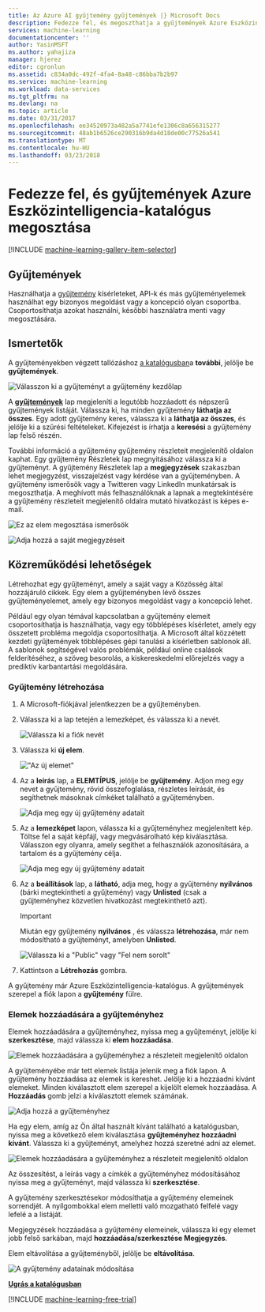 ```yaml
---
title: Az Azure AI gyűjtemény gyűjtemények |} Microsoft Docs
description: Fedezze fel, és megoszthatja a gyűjtemények Azure Eszközintelligencia-katalógus.
services: machine-learning
documentationcenter: ''
author: YasinMSFT
ms.author: yahajiza
manager: hjerez
editor: cgronlun
ms.assetid: c834a0dc-492f-4fa4-8a48-c86bba7b2b97
ms.service: machine-learning
ms.workload: data-services
ms.tgt_pltfrm: na
ms.devlang: na
ms.topic: article
ms.date: 03/31/2017
ms.openlocfilehash: ee34520973a482a5a7741efe1306c8a656315277
ms.sourcegitcommit: 48ab1b6526ce290316b9da4d18de00c77526a541
ms.translationtype: MT
ms.contentlocale: hu-HU
ms.lasthandoff: 03/23/2018
---
```

# <a name="discover-and-share-collections-in-azure-ai-gallery"></a>Fedezze fel, és gyűjtemények Azure Eszközintelligencia-katalógus megosztása
[!INCLUDE [machine-learning-gallery-item-selector](../../../includes/machine-learning-gallery-item-selector.md)]

## <a name="collections"></a>Gyűjtemények
Használhatja a [gyűjtemény](https://gallery.cortanaintelligence.com/collections) kísérleteket, API-k és más gyűjteményelemek használhat egy bizonyos megoldást vagy a koncepció olyan csoportba. Csoportosíthatja azokat használni, későbbi használatra menti vagy megosztására.

## <a name="discover"></a>Ismertetők
A gyűjteményekben végzett tallózáshoz [a katalógusban](http://gallery.cortanaintelligence.com)a **további**, jelölje be **gyűjtemények**.

![Válasszon ki a gyűjteményt a gyűjtemény kezdőlap](./media/gallery-collections/select-collections-in-gallery.png)

A **[gyűjtemények](https://gallery.cortanaintelligence.com/collections)** lap megjeleníti a legutóbb hozzáadott és népszerű gyűjtemények listáját. Válassza ki, ha minden gyűjtemény **láthatja az összes**. Egy adott gyűjtemény keres, válassza ki a **láthatja az összes**, és jelölje ki a szűrési feltételeket. Kifejezést is írhatja a **keresési** a gyűjtemény lap felső részén.

További információ a gyűjtemény gyűjtemény részleteit megjelenítő oldalon kaphat. Egy gyűjtemény Részletek lap megnyitásához válassza ki a gyűjteményt. A gyűjtemény Részletek lap a **megjegyzések** szakaszban lehet megjegyzést, visszajelzést vagy kérdése van a gyűjteményben. A gyűjtemény ismerősök vagy a Twitteren vagy LinkedIn munkatársak is megoszthatja. A meghívott más felhasználóknak a lapnak a megtekintésére a gyűjtemény részleteit megjelenítő oldalra mutató hivatkozást is képes e-mail.

![Ez az elem megosztása ismerősök](./media/gallery-how-to-use-contribute-publish/share-links.png)

![Adja hozzá a saját megjegyzéseit](./media/gallery-how-to-use-contribute-publish/comments.png)

## <a name="contribute"></a>Közreműködési lehetőségek
Létrehozhat egy gyűjteményt, amely a saját vagy a Közösség által hozzájáruló cikkek. Egy elem a gyűjteményben lévő összes gyűjteményelemet, amely egy bizonyos megoldást vagy a koncepció lehet.

Például egy olyan témával kapcsolatban a gyűjtemény elemeit csoportosíthatja is használhatja, vagy egy többlépéses kísérletet, amely egy összetett probléma megoldja csoportosíthatja. A Microsoft által közzétett kezdeti gyűjtemények többlépéses gépi tanulási a kísérletben sablonok áll. A sablonok segítségével valós problémák, például online csalások felderítéséhez, a szöveg besorolás, a kiskereskedelmi előrejelzés vagy a prediktív karbantartási megoldására.

### <a name="create-a-collection"></a>Gyűjtemény létrehozása

1. A Microsoft-fiókjával jelentkezzen be a gyűjteményben.

2.  Válassza ki a lap tetején a lemezképet, és válassza ki a nevét.
  
    ![Válassza ki a fiók nevét](./media/gallery-collections/click-account-name.png)

3. Válassza ki **új elem**.
   
    !["Az új elemet"](./media/gallery-collections/click-new-item.png)
4. Az a **leírás** lap, a **ELEMTÍPUS**, jelölje be **gyűjtemény**. Adjon meg egy nevet a gyűjtemény, rövid összefoglalása, részletes leírását, és segíthetnek másoknak címkéket található a gyűjteményben.
   
    ![Adja meg egy új gyűjtemény adatait](./media/gallery-collections/create-collection-page-1.png)
5. Az a **lemezképet** lapon, válassza ki a gyűjteményhez megjelenített kép. Töltse fel a saját képfájl, vagy megvásárolható kép kiválasztása. Válasszon egy olyanra, amely segíthet a felhasználók azonosítására, a tartalom és a gyűjtemény célja.
   
    ![Adja meg egy új gyűjtemény adatait](./media/gallery-collections/create-collection-page-2.png)
6. Az a **beállítások** lap, a **látható**, adja meg, hogy a gyűjtemény **nyilvános** (bárki megtekintheti a gyűjtemény) vagy **Unlisted** (csak a gyűjteményhez közvetlen hivatkozást megtekinthető azt).
   
   > [!IMPORTANT]
   > Miután egy gyűjtemény **nyilvános** , és válassza **létrehozása**, már nem módosítható a gyűjteményt, amelyben **Unlisted**.
   > 
   > 
   
    ![Válassza ki a "Public" vagy "Fel nem sorolt"](./media/gallery-collections/create-collection-page-3.png)
7. Kattintson a **Létrehozás** gombra.

A gyűjtemény már Azure Eszközintelligencia-katalógus. A gyűjtemények szerepel a fiók lapon a **gyűjtemény** fülre.

### <a name="add-items-to-a-collection"></a>Elemek hozzáadására a gyűjteményhez
Elemek hozzáadására a gyűjteményhez, nyissa meg a gyűjteményt, jelölje ki **szerkesztése**, majd válassza ki **elem hozzáadása**.

![Elemek hozzáadására a gyűjteményhez a részleteit megjelenítő oldalon](./media/gallery-collections/add-to-collection-from-details-page.png)

A gyűjteményébe már tett elemek listája jelenik meg a fiók lapon. A gyűjtemény hozzáadása az elemek is kereshet. Jelölje ki a hozzáadni kívánt elemeket. Minden kiválasztott elem szerepel a kijelölt elemek hozzáadása. A **Hozzáadás** gomb jelzi a kiválasztott elemek számának.

![Adja hozzá a gyűjteményhez](./media/gallery-collections/add-to-collection.png)

Ha egy elem, amíg az Ön által használt kívánt található a katalógusban, nyissa meg a következő elem kiválasztása **gyűjteményhez hozzáadni kívánt**. Válassza ki a gyűjteményt, amelyhez hozzá szeretné adni az elemet.

![Elemek hozzáadására a gyűjteményhez a részleteit megjelenítő oldalon](./media/gallery-collections/add-to-collection-from-item-details.png)

Az összesítést, a leírás vagy a címkék a gyűjteményhez módosításához nyissa meg a gyűjteményt, majd válassza ki **szerkesztése**. 

A gyűjtemény szerkesztésekor módosíthatja a gyűjtemény elemeinek sorrendjét. A nyílgombokkal elem melletti való mozgatható felfelé vagy lefelé a a listáját. 

Megjegyzések hozzáadása a gyűjtemény elemeinek, válassza ki egy elemet jobb felső sarkában, majd **hozzáadása/szerkesztése Megjegyzés**. 

Elem eltávolítása a gyűjteményből, jelölje be **eltávolítása**.

![A gyűjtemény adatainak módosítása](./media/gallery-collections/change-collection-details.png)

**[Ugrás a katalógusban](http://gallery.cortanaintelligence.com)**

[!INCLUDE [machine-learning-free-trial](../../../includes/machine-learning-free-trial.md)]

